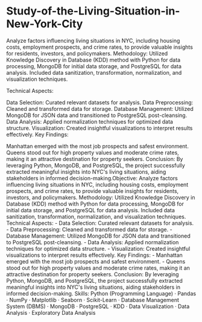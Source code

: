 # Study-of-the-Living-Situation-in-New-York-City
Analyze factors influencing living situations in NYC, including housing costs, employment prospects, and crime rates, to provide valuable insights for residents, investors, and policymakers. Methodology: Utilized Knowledge Discovery in Database (KDD) method with Python for data processing, MongoDB for initial data storage, and PostgreSQL for data analysis. Included data sanitization, transformation, normalization, and visualization techniques.

Technical Aspects:

Data Selection: Curated relevant datasets for analysis.
Data Preprocessing: Cleaned and transformed data for storage.
Database Management: Utilized MongoDB for JSON data and transitioned to PostgreSQL post-cleansing.
Data Analysis: Applied normalization techniques for optimized data structure.
Visualization: Created insightful visualizations to interpret results effectively.
Key Findings:

Manhattan emerged with the most job prospects and safest environment.
Queens stood out for high property values and moderate crime rates, making it an attractive destination for property seekers.
Conclusion: By leveraging Python, MongoDB, and PostgreSQL, the project successfully extracted meaningful insights into NYC's living situations, aiding stakeholders in informed decision-making.Objective: Analyze factors influencing living situations in NYC, including housing costs, employment prospects, and crime rates, to provide valuable insights for residents, investors, and policymakers. Methodology: Utilized Knowledge Discovery in Database (KDD) method with Python for data processing, MongoDB for initial data storage, and PostgreSQL for data analysis. Included data sanitization, transformation, normalization, and visualization techniques. Technical Aspects: - Data Selection: Curated relevant datasets for analysis. - Data Preprocessing: Cleaned and transformed data for storage. - Database Management: Utilized MongoDB for JSON data and transitioned to PostgreSQL post-cleansing. - Data Analysis: Applied normalization techniques for optimized data structure. - Visualization: Created insightful visualizations to interpret results effectively. Key Findings: - Manhattan emerged with the most job prospects and safest environment. - Queens stood out for high property values and moderate crime rates, making it an attractive destination for property seekers. Conclusion: By leveraging Python, MongoDB, and PostgreSQL, the project successfully extracted meaningful insights into NYC's living situations, aiding stakeholders in informed decision-making. Skills: Python (Programming Language) · Pandas · NumPy · Matplotlib · Seaborn · Scikit-Learn · Database Management System (DBMS) · MongoDB · PostgreSQL · KDD · Data Visualization · Data Analysis · Exploratory Data Analysis
